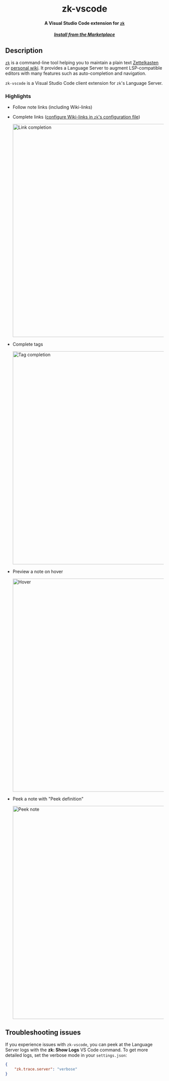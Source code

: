 <div align="center">
<h1>zk-vscode</h1>
<h4>A Visual Studio Code extension for <a href="https://github.com/zk-org/zk"><code>zk</code></a></h4>
<h5><a href="https://marketplace.visualstudio.com/items?itemName=mickael-menu.zk-vscode"><b>Install from the Marketplace</b></a></h5>
</div>


## Description

[`zk`](https://github.com/zk-org/zk) is a command-line tool helping you to maintain a plain text [Zettelkasten](https://zettelkasten.de/introduction/) or [personal wiki](https://en.wikipedia.org/wiki/Personal_wiki). It provides a Language Server to augment LSP-compatible editors with many features such as auto-completion and navigation.

`zk-vscode` is a Visual Studio Code client extension for `zk`'s Language Server.

### Highlights

* Follow note links (including Wiki-links)

* Complete links ([configure Wiki-links in `zk`'s configuration file](https://github.com/zk-org/zk/blob/main/docs/note-format.md))

    <img alt="Link completion" width="675px" src="media/screenshots/link-completion.png"/>

* Complete tags

    <img alt="Tag completion" width="675px" src="media/screenshots/tag-completion.png"/>

* Preview a note on hover

    <img alt="Hover" width="675px" src="media/screenshots/hover.png"/>

* Peek a note with "Peek definition"

    <img alt="Peek note" width="675px" src="media/screenshots/peek.png"/>

## Troubleshooting issues

If you experience issues with `zk-vscode`, you can peek at the Language Server logs with the **zk: Show Logs** VS Code command. To get more detailed logs, set the verbose mode in your `settings.json`:

```json
{
    "zk.trace.server": "verbose"
}
```
